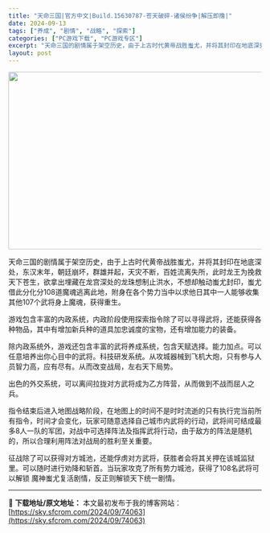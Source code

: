 ```yaml
---
title: "天命三国|官方中文|Build.15630787-苍天破碎-诸侯纷争|解压即撸|"
date: 2024-09-13
tags: ["养成", "剧情", "战略", "探索"]
categories: ["PC游戏下载", "PC游戏专区"]
excerpt: "天命三国的剧情属于架空历史，由于上古时代黄帝战胜蚩尤，并将其封印在地底深处，东汉末年，朝廷崩坏，群雄并起，天灾不断，百姓流离失所，此时龙王为挽救天下苍生，欲拿出埋藏在龙宫深处的龙珠想制止洪水，不想却触动蚩尤封印，蚩尤借此分化分108道魔魂逃离此地，附身在各个势力当中以求他日其中一人能够收集其他107&hellip;"
layout: post
---
```


<img class="aligncenter size-full wp-image-74057" src="https://sky.sfcrom.com/wp-content/uploads/2024/09/2024091308363097.webp" alt="" width="616" height="353" />

天命三国的剧情属于架空历史，由于上古时代黄帝战胜蚩尤，并将其封印在地底深处，东汉末年，朝廷崩坏，群雄并起，天灾不断，百姓流离失所，此时龙王为挽救天下苍生，欲拿出埋藏在龙宫深处的龙珠想制止洪水，不想却触动蚩尤封印，蚩尤借此分化分108道魔魂逃离此地，附身在各个势力当中以求他日其中一人能够收集其他107个武将身上魔魂，获得重生。

游戏包含丰富的内政系统，内政阶段使用探索指令除了可以寻得武将，还能获得各种物品，其中有增加新兵种的道具加忠诚度的宝物，还有增加能力的装备。

除内政系统外，游戏还包含丰富的武将养成系统，包含天赋选择。能力加点。可以任意培养出你心目中的武将。科技研发系统。从攻城器械到飞机大炮，只有参与人员智力高，应有尽有。从而改变战局，左右天下局势。

出色的外交系统，可以离间拉拢对方武将成为乙方阵营，从而做到不战而屈人之兵。

指令结束后进入地图战略阶段，在地图上的时间不是时时流逝的只有执行完当前所有指令，时间才会变化，玩家可随意选择自己城市内武将的行动，武将间可结成最多8人一队的军团，对战中可选择阵法及指挥武将行动，由于敌方的阵法是随机的，所以合理利用阵法对战局的胜利至关重要。

征战除了可以获得对方城池，还能俘虏对方武将，获胜者会将其关押在该城监狱里。可以随时进行劝降和斩首。当玩家攻克了所有势力城池，获得了108名武将可以解锁
魔神蚩尤复活剧情，反正则解锁天下统一剧情。

---
📖 **下载地址/原文地址：** 本文最初发布于我的博客网站：[https://sky.sfcrom.com/2024/09/74063](https://sky.sfcrom.com/2024/09/74063)
